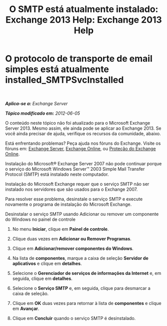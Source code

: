 ﻿---
title: 'O SMTP está atualmente instalado: Exchange 2013 Help: Exchange 2013 Help'
TOCTitle: O protocolo de transporte de email simples está atualmente installed_SMTPSvcInstalled
ms:assetid: f786a93c-876d-4f4e-adb6-4dfea3d820d1
ms:mtpsurl: https://technet.microsoft.com/pt-br/library/ms.exch.setupreadiness.smtpsvcinstalled(v=EXCHG.150)
ms:contentKeyID: 50487038
ms.date: 05/22/2018
mtps_version: v=EXCHG.150
ms.translationtype: MT
---

# O protocolo de transporte de email simples está atualmente installed\_SMTPSvcInstalled

 

_**Aplica-se a:** Exchange Server_

_**Tópico modificado em:** 2012-06-05_

O conteúdo neste tópico não foi atualizado para o Microsoft Exchange Server 2013. Mesmo assim, ele ainda pode se aplicar ao Exchange 2013. Se você ainda precisar de ajuda, verifique os recursos da comunidade, abaixo.

Está enfrentando problemas? Peça ajuda nos fóruns do Exchange. Visite os fóruns em: [Exchange Server](https://go.microsoft.com/fwlink/p/?linkid=60612), [Exchange Online](https://go.microsoft.com/fwlink/p/?linkid=267542), ou [Proteção do Exchange Online](https://go.microsoft.com/fwlink/p/?linkid=285351).

Instalação do Microsoft® Exchange Server 2007 não pode continuar porque o serviço do Microsoft Windows Server™ 2003 Simple Mail Transfer Protocol (SMTP) está instalado neste computador.

Instalação do Microsoft Exchange requer que o serviço SMTP não ser instalado nos servidores que são usados para o Exchange 2007.

Para resolver esse problema, desinstale o serviço SMTP e execute novamente o programa de instalação do Microsoft Exchange.

Desinstalar o serviço SMTP usando Adicionar ou remover um componente do Windows no painel de controle

1.  No menu **Iniciar**, clique em **Painel de controle**.

2.  Clique duas vezes em **Adicionar ou Remover Programas**.

3.  Clique em **Adicionar/remover componentes do Windows**.

4.  Na lista de **componentes**, marque a caixa de seleção **Servidor de aplicativos** e clique em **detalhes**.

5.  Selecione o **Gerenciador de serviços de informações da Internet** e, em seguida, clique em **detalhes**.

6.  Selecione o **Serviço SMTP** e, em seguida, clique para desmarcar a caixa de seleção.

7.  Clique em **OK** duas vezes para retornar à lista de **componentes** e clique em **Avançar**.

8.  Clique em **Concluir** quando o serviço SMTP é desinstalado.

